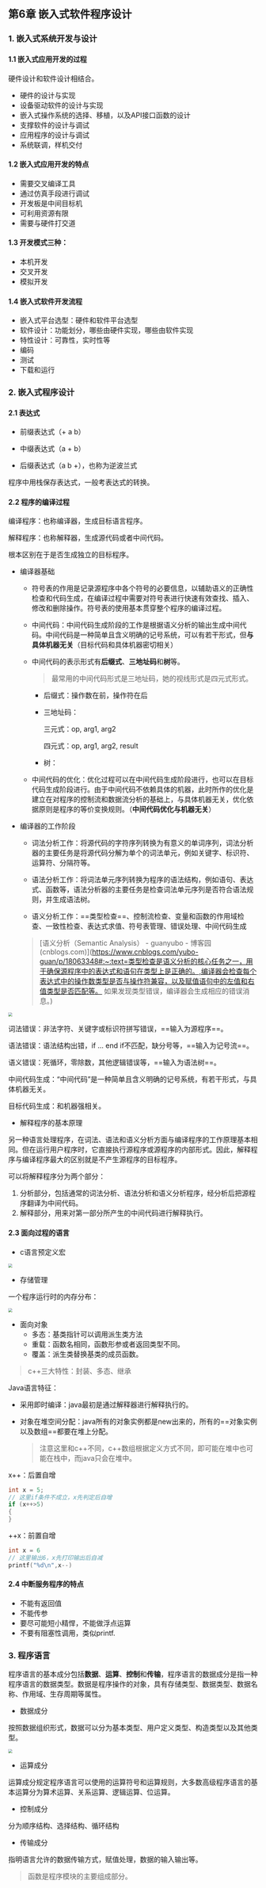 ## 第6章 嵌入式软件程序设计

### 1. 嵌入式系统开发与设计

#### 1.1 嵌入式应用开发的过程

硬件设计和软件设计相结合。

* 硬件的设计与实现
* 设备驱动软件的设计与实现
* 嵌入式操作系统的选择、移植，以及API接口函数的设计
* 支撑软件的设计与调试
* 应用程序的设计与调试
* 系统联调，样机交付

#### 1.2 嵌入式应用开发的特点

* 需要交叉编译工具
* 通过仿真手段进行调试
* 开发板是中间目标机
* 可利用资源有限
* 需要与硬件打交道

#### 1.3 开发模式三种：

* 本机开发
* 交叉开发
* 模拟开发

#### 1.4 嵌入式软件开发流程

* 嵌入式平台选型：硬件和软件平台选型
* 软件设计：功能划分，哪些由硬件实现，哪些由软件实现
* 特性设计：可靠性，实时性等
* 编码
* 测试
* 下载和运行

### 2. 嵌入式程序设计

#### 2.1 表达式

* 前缀表达式（+ a b）

* 中缀表达式（a + b）
* 后缀表达式（a b +），也称为逆波兰式

程序中用栈保存表达式，一般考表达式的转换。

#### 2.2 程序的编译过程

编译程序：也称编译器，生成目标语言程序。

解释程序：也称解释器，生成源代码或者中间代码。

根本区别在于是否生成独立的目标程序。

* 编译器基础

  * 符号表的作用是记录源程序中各个符号的必要信息，以辅助语义的正确性检查和代码生成，在编译过程中需要对符号表进行快速有效查找、插入、修改和删除操作。符号表的使用基本贯穿整个程序的编译过程。

  * 中间代码：中间代码生成阶段的工作是根据语义分析的输出生成中间代码。中间代码是一种简单且含义明确的记号系统，可以有若干形式，但**与具体机器无关**（目标代码和具体机器密切相关）

  * 中间代码的表示形式有**后缀式**、**三地址码**和**树**等。

    > 最常用的中间代码形式是三地址码，她的视线形式是四元式形式。

    * 后缀式：操作数在前，操作符在后

    * 三地址码：

      三元式：op, arg1, arg2

      四元式：op, arg1, arg2, result

    * 树：

  * 中间代码的优化：优化过程可以在中间代码生成阶段进行，也可以在目标代码生成阶段进行。由于中间代码不依赖具体的机器，此时所作的优化是建立在对程序的控制流和数据流分析的基础上，与具体机器无关，优化依据原则是程序的等价变换规则。（**中间代码优化与机器无关**）

    



* 编译器的工作阶段

  * 词法分析工作：将源代码的字符序列转换为有意义的单词序列，词法分析器的主要任务是将源代码分解为单个的词法单元，例如关键字、标识符、运算符、分隔符等。

  * 语法分析工作：将词法单元序列转换为程序的语法结构，例如语句、表达式、函数等，语法分析器的主要任务是检查词法单元序列是否符合语法规则，并生成语法树。

  *  语义分析工作：==类型检查==、控制流检查、变量和函数的作用域检查、一致性检查、表达式求值、符号表管理、错误处理、中间代码生成

    > [语义分析（Semantic Analysis） - guanyubo - 博客园 (cnblogs.com)](https://www.cnblogs.com/yubo-guan/p/18063348#:~:text=类型检查是语义分析的核心任务之一，用于确保源程序中的表达式和语句在类型上是正确的。,编译器会检查每个表达式中的操作数类型是否与操作符兼容，以及赋值语句中的左值和右值类型是否匹配等。 如果发现类型错误，编译器会生成相应的错误消息。)


<img src="./pic/chapter6/screenshot.jpeg" style="zoom: 50%;" />

词法错误：非法字符、关键字或标识符拼写错误，==输入为源程序==。

语法错误：语法结构出错，if ... end if不匹配，缺分号等，==输入为记号流==。

语义错误：死循环，零除数，其他逻辑错误等，==输入为语法树==。

中间代码生成：“中间代码”是一种简单且含义明确的记号系统，有若干形式，与具体机器无关。

目标代码生成：和机器强相关。

* 解释程序的基本原理

另一种语言处理程序，在词法、语法和语义分析方面与编译程序的工作原理基本相同。但在运行用户程序时，它直接执行源程序或源程序的内部形式。因此，解释程序与编译程序最大的区别就是不产生源程序的目标程序。

可以将解释程序分为两个部分：

1. 分析部分，包括通常的词法分析、语法分析和语义分析程序，经分析后把源程序翻译为中间代码。
2. 解释部分，用来对第一部分所产生的中间代码进行解释执行。

#### 2.3 面向过程的语言

* c语言预定义宏

<img src="./pic/chapter6/screenshot1.jpeg" style="zoom:50%;" />

* 存储管理

一个程序运行时的内存分布：

<img src="./pic/chapter6/screenshot2.jpeg" style="zoom:50%;" />

* 面向对象
  * 多态：基类指针可以调用派生类方法
  * 重载：函数名相同，函数形参或者返回类型不同。
  * 覆盖：派生类替换基类的成员函数。

> c++三大特性：封装、多态、继承

Java语言特征：

* 采用即时编译：java最初是通过解释器进行解释执行的。

* 对象在堆空间分配：java所有的对象实例都是new出来的，所有的==对象实例以及数组==都要在堆上分配。

  > 注意这里和c++不同，c++数组根据定义方式不同，即可能在堆中也可能在栈中，而java只会在堆中。

x++：后置自增

```c++
int x = 5;
// 这里if条件不成立，x先判定后自增
if (x++>5)
{
}
```

++x：前置自增

```c++
int x = 6
// 这里输出6，x先打印输出后自减
printf("%d\n",x--)
```

#### 2.4 中断服务程序的特点

* 不能有返回值
* 不能传参
* 要尽可能短小精悍，不能做浮点运算
* 不要有阻塞性调用，类似printf.

### 3. 程序语言

程序语言的基本成分包括**数据**、**运算**、**控制**和**传输**，程序语言的数据成分是指一种程序语言的数据类型。数据是程序操作的对象，具有存储类型、数据类型、数据名称、作用域、生存周期等属性。

* 数据成分

按照数据组织形式，数据可以分为基本类型、用户定义类型、构造类型以及其他类型。

<img src="./pic/chapter6/screenshot3.jpg" style="zoom:50%;" />

* 运算成分

运算成分规定程序语言可以使用的运算符号和运算规则，大多数高级程序语言的基本运算分为算术运算、关系运算、逻辑运算、位运算。

* 控制成分

分为顺序结构、选择结构、循环结构

* 传输成分

指明语言允许的数据传输方式，赋值处理，数据的输入输出等。

> 函数是程序模块的主要组成部分。
